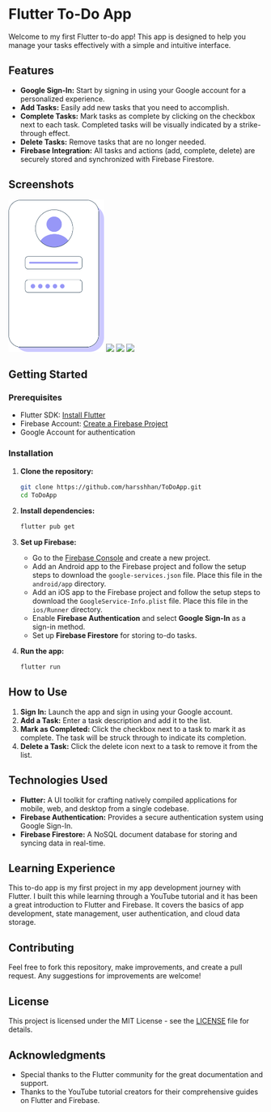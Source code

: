 # Flutter To-Do App

Welcome to my first Flutter to-do app! This app is designed to help you manage your tasks effectively with a simple and intuitive interface.

## Features

- **Google Sign-In:** Start by signing in using your Google account for a personalized experience.
- **Add Tasks:** Easily add new tasks that you need to accomplish.
- **Complete Tasks:** Mark tasks as complete by clicking on the checkbox next to each task. Completed tasks will be visually indicated by a strike-through effect.
- **Delete Tasks:** Remove tasks that are no longer needed.
- **Firebase Integration:** All tasks and actions (add, complete, delete) are securely stored and synchronized with Firebase Firestore.

## Screenshots
<img src="https://github.com/harsshhan/ToDoApp/blob/main/assets/images/login.png" style="height:300px">
<img src="https://github.com/harsshhan/ToDoApp/blob/main/assets/images/img1.png" style="height:300px">
<img src="https://github.com/harsshhan/ToDoApp/blob/main/assets/images/img2.png" style="height:300px">
<img src="https://github.com/harsshhan/ToDoApp/blob/main/assets/images/user.png" style="height:300px">




## Getting Started

### Prerequisites

- Flutter SDK: [Install Flutter](https://flutter.dev/docs/get-started/install)
- Firebase Account: [Create a Firebase Project](https://firebase.google.com/)
- Google Account for authentication

### Installation

1. **Clone the repository:**

    ```bash
    git clone https://github.com/harsshhan/ToDoApp.git
    cd ToDoApp
    ```

2. **Install dependencies:**

    ```bash
    flutter pub get
    ```

3. **Set up Firebase:**

    - Go to the [Firebase Console](https://console.firebase.google.com/) and create a new project.
    - Add an Android app to the Firebase project and follow the setup steps to download the `google-services.json` file. Place this file in the `android/app` directory.
    - Add an iOS app to the Firebase project and follow the setup steps to download the `GoogleService-Info.plist` file. Place this file in the `ios/Runner` directory.
    - Enable **Firebase Authentication** and select **Google Sign-In** as a sign-in method.
    - Set up **Firebase Firestore** for storing to-do tasks.

4. **Run the app:**

    ```bash
    flutter run
    ```

## How to Use

1. **Sign In:** Launch the app and sign in using your Google account.
2. **Add a Task:** Enter a task description and add it to the list.
3. **Mark as Completed:** Click the checkbox next to a task to mark it as complete. The task will be struck through to indicate its completion.
4. **Delete a Task:** Click the delete icon next to a task to remove it from the list.

## Technologies Used

- **Flutter:** A UI toolkit for crafting natively compiled applications for mobile, web, and desktop from a single codebase.
- **Firebase Authentication:** Provides a secure authentication system using Google Sign-In.
- **Firebase Firestore:** A NoSQL document database for storing and syncing data in real-time.

## Learning Experience

This to-do app is my first project in my app development journey with Flutter. I built this while learning through a YouTube tutorial and it has been a great introduction to Flutter and Firebase. It covers the basics of app development, state management, user authentication, and cloud data storage.

## Contributing

Feel free to fork this repository, make improvements, and create a pull request. Any suggestions for improvements are welcome!

## License

This project is licensed under the MIT License - see the [LICENSE](LICENSE) file for details.

## Acknowledgments

- Special thanks to the Flutter community for the great documentation and support.
- Thanks to the YouTube tutorial creators for their comprehensive guides on Flutter and Firebase.
